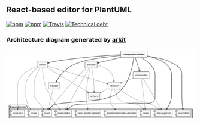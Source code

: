 ## React-based editor for PlantUML

[![npm](https://img.shields.io/npm/v/arkit-editor.svg?label=%20&style=flat-square)](https://www.npmjs.com/package/arkit-editor)
[![npm](https://img.shields.io/npm/dw/arkit-editor.svg?style=flat-square)](https://www.npmjs.com/package/arkit-editor)
[![Travis](https://img.shields.io/travis/dyatko/arkit-editor.svg?style=flat-square)](https://travis-ci.org/dyatko/arkit-editor)
[![Technical debt](https://img.shields.io/codeclimate/tech-debt/dyatko/arkit-editor.svg?style=flat-square)](https://codeclimate.com/github/dyatko/arkit-editor/issues)

### Architecture diagram generated by [arkit](https://github.com/dyatko/arkit)

![arkit diagram](arkit.svg?sanitize=true)
